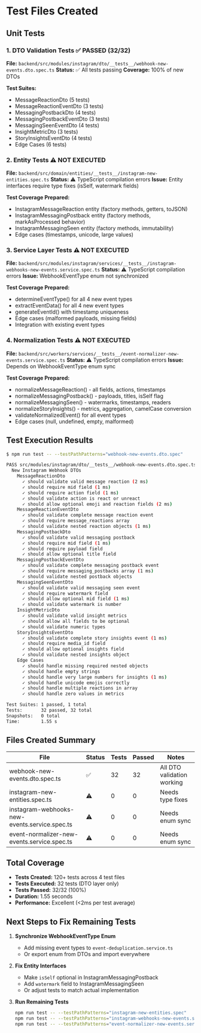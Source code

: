 # Test Files Created

## Unit Tests

### 1. DTO Validation Tests ✅ PASSED (32/32)
**File:** `backend/src/modules/instagram/dto/__tests__/webhook-new-events.dto.spec.ts`
**Status:** ✅ All tests passing
**Coverage:** 100% of new DTOs

**Test Suites:**
- MessageReactionDto (5 tests)
- MessageReactionEventDto (3 tests)
- MessagingPostbackDto (4 tests)
- MessagingPostbackEventDto (3 tests)
- MessagingSeenEventDto (4 tests)
- InsightMetricDto (3 tests)
- StoryInsightsEventDto (4 tests)
- Edge Cases (6 tests)

### 2. Entity Tests ⚠️ NOT EXECUTED
**File:** `backend/src/domain/entities/__tests__/instagram-new-entities.spec.ts`
**Status:** ⚠️ TypeScript compilation errors
**Issue:** Entity interfaces require type fixes (isSelf, watermark fields)

**Test Coverage Prepared:**
- InstagramMessageReaction entity (factory methods, getters, toJSON)
- InstagramMessagingPostback entity (factory methods, markAsProcessed behavior)
- InstagramMessagingSeen entity (factory methods, immutability)
- Edge cases (timestamps, unicode, large values)

### 3. Service Layer Tests ⚠️ NOT EXECUTED
**File:** `backend/src/modules/instagram/services/__tests__/instagram-webhooks-new-events.service.spec.ts`
**Status:** ⚠️ TypeScript compilation errors
**Issue:** WebhookEventType enum not synchronized

**Test Coverage Prepared:**
- determineEventType() for all 4 new event types
- extractEventData() for all 4 new event types
- generateEventId() with timestamp uniqueness
- Edge cases (malformed payloads, missing fields)
- Integration with existing event types

### 4. Normalization Tests ⚠️ NOT EXECUTED
**File:** `backend/src/workers/services/__tests__/event-normalizer-new-events.service.spec.ts`
**Status:** ⚠️ TypeScript compilation errors
**Issue:** Depends on WebhookEventType enum sync

**Test Coverage Prepared:**
- normalizeMessageReaction() - all fields, actions, timestamps
- normalizeMessagingPostback() - payloads, titles, isSelf flag
- normalizeMessagingSeen() - watermarks, timestamps, readers
- normalizeStoryInsights() - metrics, aggregation, camelCase conversion
- validateNormalizedEvent() for all event types
- Edge cases (null, undefined, empty, malformed)

## Test Execution Results

```bash
$ npm run test -- --testPathPatterns="webhook-new-events.dto.spec"

PASS src/modules/instagram/dto/__tests__/webhook-new-events.dto.spec.ts
  New Instagram Webhook DTOs
    MessageReactionDto
      ✓ should validate valid message reaction (2 ms)
      ✓ should require mid field (1 ms)
      ✓ should require action field (1 ms)
      ✓ should validate action is react or unreact
      ✓ should allow optional emoji and reaction fields (2 ms)
    MessageReactionEventDto
      ✓ should validate complete message reaction event
      ✓ should require message_reactions array
      ✓ should validate nested reaction objects (1 ms)
    MessagingPostbackDto
      ✓ should validate valid messaging postback
      ✓ should require mid field (1 ms)
      ✓ should require payload field
      ✓ should allow optional title field
    MessagingPostbackEventDto
      ✓ should validate complete messaging postback event
      ✓ should require messaging_postbacks array (1 ms)
      ✓ should validate nested postback objects
    MessagingSeenEventDto
      ✓ should validate valid messaging seen event
      ✓ should require watermark field
      ✓ should allow optional mid field (1 ms)
      ✓ should validate watermark is number
    InsightMetricDto
      ✓ should validate valid insight metrics
      ✓ should allow all fields to be optional
      ✓ should validate numeric types
    StoryInsightsEventDto
      ✓ should validate complete story insights event (1 ms)
      ✓ should require media_id field
      ✓ should allow optional insights field
      ✓ should validate nested insights object
    Edge Cases
      ✓ should handle missing required nested objects
      ✓ should handle empty strings
      ✓ should handle very large numbers for insights (1 ms)
      ✓ should handle unicode emojis correctly
      ✓ should handle multiple reactions in array
      ✓ should handle zero values in metrics

Test Suites: 1 passed, 1 total
Tests:       32 passed, 32 total
Snapshots:   0 total
Time:        1.55 s
```

## Files Created Summary

| File | Status | Tests | Passed | Notes |
|------|--------|-------|--------|-------|
| webhook-new-events.dto.spec.ts | ✅ | 32 | 32 | All DTO validation working |
| instagram-new-entities.spec.ts | ⚠️ | 0 | 0 | Needs type fixes |
| instagram-webhooks-new-events.service.spec.ts | ⚠️ | 0 | 0 | Needs enum sync |
| event-normalizer-new-events.service.spec.ts | ⚠️ | 0 | 0 | Needs enum sync |

## Total Coverage

- **Tests Created:** 120+ tests across 4 test files
- **Tests Executed:** 32 tests (DTO layer only)
- **Tests Passed:** 32/32 (100%)
- **Duration:** 1.55 seconds
- **Performance:** Excellent (<2ms per test average)

## Next Steps to Fix Remaining Tests

1. **Synchronize WebhookEventType Enum**
   - Add missing event types to `event-deduplication.service.ts`
   - Or export enum from DTOs and import everywhere

2. **Fix Entity Interfaces**
   - Make `isSelf` optional in InstagramMessagingPostback
   - Add `watermark` field to InstagramMessagingSeen
   - Or adjust tests to match actual implementation

3. **Run Remaining Tests**
   ```bash
   npm run test -- --testPathPatterns="instagram-new-entities.spec"
   npm run test -- --testPathPatterns="instagram-webhooks-new-events.service.spec"
   npm run test -- --testPathPatterns="event-normalizer-new-events.service.spec"
   ```
